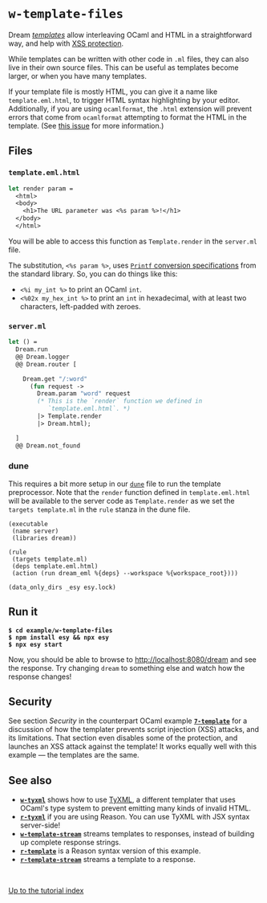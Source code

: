 # `w-template-files`

Dream [*templates*](https://aantron.github.io/dream/#templates) allow
interleaving OCaml and HTML in a straightforward way, and help with
[XSS protection](https://cheatsheetseries.owasp.org/cheatsheets/Cross_Site_Scripting_Prevention_Cheat_Sheet.html).

While templates can be written with other code in `.ml` files, they
can also live in their own source files.  This can be useful as
templates become larger, or when you have many templates.

If your template file is mostly HTML, you can give it a name like
`template.eml.html`, to trigger HTML syntax highlighting by your
editor.  Additionally, if you are using `ocamlformat`, the `.html`
extension will prevent errors that come from `ocamlformat` attempting
to format the HTML in the template.  (See [this
issue](https://github.com/aantron/dream/issues/55) for more
information.)

## Files

### `template.eml.html`

```ocaml
let render param =
  <html>
  <body>
    <h1>The URL parameter was <%s param %>!</h1>
  </body>
  </html>
```

You will be able to access this function as `Template.render` in the
`server.ml` file.

The substitution, `<%s param %>`, uses [`Printf` conversion
specifications](https://caml.inria.fr/pub/docs/manual-ocaml/libref/Printf.html)
from the standard library. So, you can do things like this:

- `<%i my_int %>` to print an OCaml `int`.
- `<%02x my_hex_int %>` to print an `int` in hexadecimal, with at
  least two characters, left-padded with zeroes.

### `server.ml`

```ocaml
let () =
  Dream.run
  @@ Dream.logger
  @@ Dream.router [

    Dream.get "/:word"
      (fun request ->
        Dream.param "word" request
		(* This is the `render` function we defined in
		   `template.eml.html`. *)
        |> Template.render
        |> Dream.html);

  ]
  @@ Dream.not_found
```

### dune

This requires a bit more setup in our
[`dune`](https://github.com/aantron/dream/blob/master/example/w-template-files/dune)
file to run the template preprocessor.  Note that the `render`
function defined in `template.eml.html` will be available to the
server code as `Template.render` as we set the `targets template.ml`
in the `rule` stanza in the dune file.

```
(executable
 (name server)
 (libraries dream))

(rule
 (targets template.ml)
 (deps template.eml.html)
 (action (run dream_eml %{deps} --workspace %{workspace_root})))

(data_only_dirs _esy esy.lock)
```

## Run it

<pre><code><b>$ cd example/w-template-files</b>
<b>$ npm install esy && npx esy</b>
<b>$ npx esy start</b></code></pre>

Now, you should be able to browse to
[http://localhost:8080/dream](http://localhost:8080/dream) and see the
response.  Try changing `dream` to something else and watch how the
response changes!

## Security

See section *Security* in the counterpart OCaml example
[**`7-template`**](../7-template#security) for a discussion of how the
templater prevents script injection (XSS) attacks, and its
limitations. That section even disables some of the protection, and
launches an XSS attack against the template! It works equally well
with this example &mdash; the templates are the same.

## See also

- [**`w-tyxml`**](../w-tyxml#files) shows how to use
  [TyXML](https://github.com/ocsigen/tyxml), a different templater
  that uses OCaml's type system to prevent emitting many kinds of
  invalid HTML.
- [**`r-tyxml`**](../r-tyxml#files) if you are using Reason. You can
  use TyXML with JSX syntax server-side!
- [**`w-template-stream`**](../w-template-stream#files) streams
  templates to responses, instead of building up complete response
  strings.
- [**`r-template`**](../r-template#files) is a Reason syntax version
  of this example.
- [**`r-template-stream`**](../r-template-stream#files) streams a
  template to a response.

<br>

[Up to the tutorial index](../#readme)
